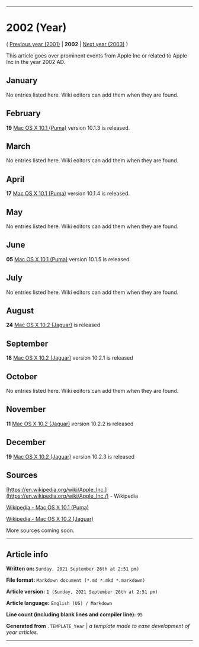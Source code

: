 
***

# 2002 (Year)

<!-- This article is about the year. For the 1984 Apple advertisement, go [here](https://github.com/seanpm2001/WacOS/wiki/1984(Advertisement)) for the Dystopian novel see [here](https://github.com/seanpm2001/WacOS/wiki/1984(Dystopia)/) !-->

( [Previous year (2001)](https://github.com/seanpm2001/WacOS/wiki/2001/) | **2002** | [Next year (2003)](https://github.com/seanpm2001/WacOS/wiki/2003/) )

This article goes over prominent events from Apple Inc or related to Apple Inc in the year 2002 AD.

## January

No entries listed here. Wiki editors can add them when they are found.

## February

**19** [Mac OS X 10.1 (Puma)](https://github.com/seanpm2001/WacOS/wiki/Mac-OS-X-10-1-Puma/) version 10.1.3 is released.

## March

No entries listed here. Wiki editors can add them when they are found.

## April

**17** [Mac OS X 10.1 (Puma)](https://github.com/seanpm2001/WacOS/wiki/Mac-OS-X-10-1-Puma/) version 10.1.4 is released.

## May

No entries listed here. Wiki editors can add them when they are found.

## June

**05** [Mac OS X 10.1 (Puma)](https://github.com/seanpm2001/WacOS/wiki/Mac-OS-X-10-1-Puma/) version 10.1.5 is released.

## July

No entries listed here. Wiki editors can add them when they are found.

## August

**24** [Mac OS X 10.2 (Jaguar)](https://github.com/seanpm2001/WacOS/wiki/Mac-OS-X-10-2-Jaguar/) is released

## September

**18** [Mac OS X 10.2 (Jaguar)](https://github.com/seanpm2001/WacOS/wiki/Mac-OS-X-10-2-Jaguar/) version 10.2.1 is released

## October

No entries listed here. Wiki editors can add them when they are found.

## November

**11** [Mac OS X 10.2 (Jaguar)](https://github.com/seanpm2001/WacOS/wiki/Mac-OS-X-10-2-Jaguar/) version 10.2.2 is released

## December

**19** [Mac OS X 10.2 (Jaguar)](https://github.com/seanpm2001/WacOS/wiki/Mac-OS-X-10-2-Jaguar/) version 10.2.3 is released

## Sources

[https://en.wikipedia.org/wiki/Apple_Inc.](https://en.wikipedia.org/wiki/Apple_Inc./) - Wikipedia

[Wikipedia - Mac OS X 10.1 (Puma)](https://en.wikipedia.org/wiki/Mac_OS_X_10.1/)

[Wikipedia - Mac OS X 10.2 (Jaguar)](https://en.wikipedia.org/wiki/Mac_OS_X_Jaguar/)

More sources coming soon.

***

## Article info

**Written on:** `Sunday, 2021 September 26th at 2:51 pm)`

**File format:** `Markdown document (*.md *.mkd *.markdown)`

**Article version:** `1 (Sunday, 2021 September 26th at 2:51 pm)`

**Article language:** `English (US) / Markdown`

**Line count (including blank lines and compiler line):** `95`

**Generated from** `.TEMPLATE_Year` | _a template made to ease development of year articles._

***

<!-- Tools

Quick copy and paste

https://github.com/seanpm2001/WacOS/wiki/

!-->

